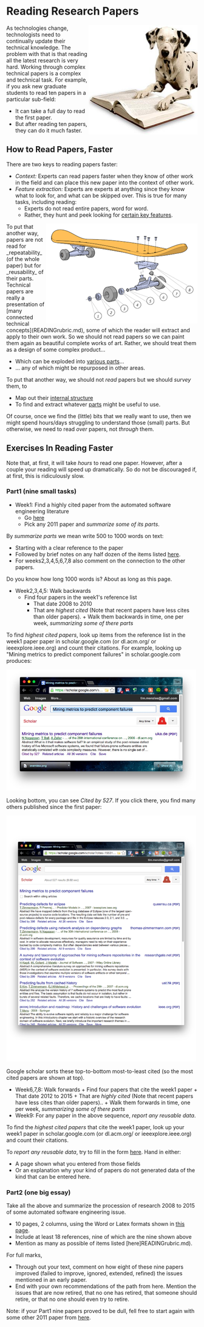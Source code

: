 # Reading Research Papers

<img src="img/dogreading.jpg" align=right>

As technologies change, technologists need to
continually update their technical knowledge.
The problem with that is that reading all the latest research is very hard.
Working through complex technical papers is a complex and technical task.
For example, if you ask new graduate students to read ten papers in a particular sub-field:

+ It can take a full day to read the first paper.
+ But after reading ten papers, they can do it much faster.

## How to Read Papers, Faster

There are two keys to reading papers faster:

+ _Context:_ Experts can read papers faster when they know of other work in the field and can place this new
paper into the context of other work. 
+ _Feature extraction:_  Experts are experts at anything since they know what to look for, and what can be skipped over. This is true for many tasks, including reading:
    + Experts do not read entire papers, word for word.
    + Rather, they hunt and peek looking for [certain key features](READINGrubric.md).


<img src="img/sboard.png" width=400 align=right>
To put that another way,  papers are not read for _repeatability_ (of the whole paper) but for _reusability_ of their parts. 
Technical papers are really a
  presentation of [many connected technical concepts](READINGrubric.md),
some of which the reader will extract and apply to their own work.
So  we should not read papers so we can paint them again as beautiful complete works of art.
Rather, we should treat them as a design of some complex product...

+ Which can be exploded into [various parts](READINGrubric.md)...
+ ... any of which might be repurposed in other areas.

To put that another way, we should not _read_ papers but we should _survey_ them, to

+ Map out their [internal structure](READINGrubric.md)
+ To find and extract whatever [parts](READINGrubric.md) might be useful to use.

Of course, once we find the (little) bits that we really want to use, then we might spend hours/days struggling
to understand those (small) parts. But otherwise, we need to read _over_ papers, not _through_ them. 

## Exercises In Reading Faster

Note that, at first, it will take _hours_ to read one paper. However, after a couple your reading will speed
up dramatically. So do not be discouraged if, at first, this is ridiculously slow.

### Part1 (nine small tasks)

+ Week1: Find a highly cited paper from the automated software engineering literature
     + Go  [here](https://goo.gl/HqOVJ1)
     + Pick any 2011 paper and _summarize some of its parts_.

By _summarize parts_ we mean write 500 to 1000 words  on text:

+ Starting with  a clear reference to the paper
+ Followed by brief notes on any half dozen of the items listed  [here](READINGrubric.md).
+ For weeks2,3,4,5,6,7,8 also comment on the connection to the other papers.

Do you know how long 1000 words is? About as long as this page.

+ Week2,3,4,5: Walk backwards
     + Find four papers in the week1's reference list
          + That date 2008 to 2010
	      + That are _highest cited_ (Note that recent papers have less cites than older papers).
	  + Walk them backwards in time, one per week, _summarizing some of there parts_

To find _highest cited papers_, look up items from the reference list in the week1 paper paper in scholar.google.com (or dl.acm.org/ or
ieeexplore.ieee.org) and count their citations.  For example, looking up
"Mining metrics to predict component failures" in scholar.google.com produces:

<img src="img/cite1.png" width=500>

Looking bottom, you can see _Cited by 527_. If you click there, you find many others published since the first paper:

<img src="img/cite2.png" width=500 >

Google scholar sorts these top-to-bottom most-to-least cited (so the most cited papers are shown at top).

+ Week6,7,8: Walk forwards
      + Find four papers that cite the week1 paper
          + That date 2012 to 2015
	      + That are _highly cited_ (Note that recent papers have less cites than older papers)..
      + Walk them forwards in time, one per week, _summarizing some of there parts_
+ Week9: For any paper in the above sequence, _report any reusable data_.

To find the _highest cited papers_ that cite the week1 paper, look up your week1 paper in scholar.google.com (or dl.acm.org/ or
ieeexplore.ieee.org) and count their citations.

To _report any reusable data_, try to fill in the form [here](http://openscience.us/repo/contribute/donate). Hand in either:

- A page shown what you entered from those fields
- Or an explanation why your kind of papers do not generated data of the kind that can be entered here.

### Part2 (one big essay)

Take all the above and summarize the procession of research 2008 to 2015 of some automated software
engineering issue.

+ 10 pages, 2 columns,  using the Word or Latex formats shown in [this page](https://www.acm.org/sigs/publications/proceedings-templates).
+ Include at least 18 references, nine of which are the nine shown above
+ Mention as many as possible of items listed [here]READINGrubric.md).

For full marks,

+ Through out your text,
       comment on how eight of these nine papers improved (failed to improve, ignored, extended, refined) the issues
       mentioned in an early paper.
+ End with your own recommendations of the path from here. Mention the issues that are now retired, that no one has retired,
	     that someone should retire, or that no one should even try to retire.

Note: if your Part1 nine papers proved to be dull, fell free to start again with some other 2011 paper from
[here](https://goo.gl/HqOVJ1).

